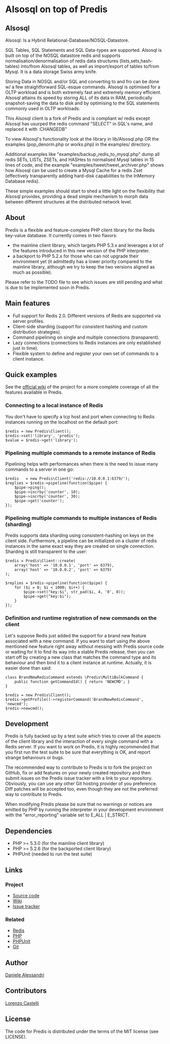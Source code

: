 # Alsosql on top of Predis #

## Alsosql ##

Alsosql: Is a Hybrid Relational-Database/NOSQL-Datastore.

SQL Tables, SQL Statements and SQL Data-types are supported. Alsosql is built on top of the NOSQL datastore redis and supports normalisation/denormalisation of redis data structures (lists,sets,hash-tables) into/from Alsosql tables, as well as import/export of tables to/from Mysql. It is a data storage Swiss army knife.

Storing Data in NOSQL and/or SQL and converting to and fro can be done w/ a few straightforward SQL-esque commands. Alsosql is optimised for a OLTP workload and is both extremely fast and extremely memory efficient. Alsosql attains its speed by storing ALL of its data in RAM, periodically snapshot-saving the data to disk and by optimising to the SQL statements commonly used in OLTP workloads.

This Alsosql client is a fork of Predis and is compliant w/ redis except Alsosql has usurped the redis command "SELECT" in SQL's name, and replaced it with :CHANGEDB"

To view Alsosql's functionality look at the library in lib/Alsosql.php
OR the examples (pop_denorm.php or works.php) in the examples/ directory.

Additional examples like "examples/backup_redis_to_mysql.php" dump all redis SETs, LISTs, ZSETs, and HASHes to normalised Mysql tables in 15 lines of code, and the example "examples/tweet/tweet_archiver.php" shows how Alsosql can be used to create a Mysql Cache for a redis Zset (effectively transparently adding hard-disk capabilities to the InMemory Database redis).

These simple examples should start to shed a little light on the flexibility that Alsosql provides, providing a dead simple mechanism to morph data between different structures at the distributed network level.
## About ##

Predis is a flexible and feature-complete PHP client library for the Redis key-value 
database. It currently comes in two flavors:

 - the mainline client library, which targets PHP 5.3.x and leverages a lot of the 
   features introduced in this new version of the PHP interpreter.
 - a backport to PHP 5.2.x for those who can not upgrade their environment yet 
   (it admittedly has a lower priority compared to the mainline library, although we 
   try to keep the two versions aligned as much as possible).

Please refer to the TODO file to see which issues are still pending and what is due 
to be implemented soon in Predis.


## Main features ##

- Full support for Redis 2.0. Different versions of Redis are supported via server profiles.
- Client-side sharding (support for consistent hashing and custom distribution strategies).
- Command pipelining on single and multiple connections (transparent).
- Lazy connections (connections to Redis instances are only established just in time).
- Flexible system to define and register your own set of commands to a client instance.


## Quick examples ##

See the [official wiki](http://wiki.github.com/nrk/predis) of the project for a more 
complete coverage of all the features available in Predis.

### Connecting to a local instance of Redis ###

You don't have to specify a tcp host and port when connecting to Redis instances 
running on the localhost on the default port:

    $redis = new Predis\Client();
    $redis->set('library', 'predis');
    $value = $redis->get('library');


### Pipelining multiple commands to a remote instance of Redis ##

Pipelining helps with performances when there is the need to issue many commands 
to a server in one go:

    $redis   = new Predis\Client('redis://10.0.0.1:6379/');
    $replies = $redis->pipeline(function($pipe) {
        $pipe->ping();
        $pipe->incrby('counter', 10);
        $pipe->incrby('counter', 30);
        $pipe->get('counter');
    });


### Pipelining multiple commands to multiple instances of Redis (sharding) ##

Predis supports data sharding using consistent-hashing on keys on the client side. 
Furthermore, a pipeline can be initialized on a cluster of redis instances in the 
same exact way they are created on single connection. Sharding is still transparent 
to the user:

    $redis = Predis\Client::create(
        array('host' => '10.0.0.1', 'port' => 6379),
        array('host' => '10.0.0.2', 'port' => 6379)
    );

    $replies = $redis->pipeline(function($pipe) {
        for ($i = 0; $i < 1000; $i++) {
            $pipe->set("key:$i", str_pad($i, 4, '0', 0));
            $pipe->get("key:$i");
        }
    });


### Definition and runtime registration of new commands on the client ###

Let's suppose Redis just added the support for a brand new feature associated 
with a new command. If you want to start using the above mentioned new feature 
right away without messing with Predis source code or waiting for it to find 
its way into a stable Predis release, then you can start off by creating a new 
class that matches the command type and its behaviour and then bind it to a 
client instance at runtime. Actually, it is easier done than said:

    class BrandNewRedisCommand extends \Predis\MultiBulkCommand {
        public function getCommandId() { return 'NEWCMD'; }
    }

    $redis = new Predis\Client();
    $redis->getProfile()->registerCommand('BrandNewRedisCommand', 'newcmd');
    $redis->newcmd();


## Development ##

Predis is fully backed up by a test suite which tries to cover all the aspects of the 
client library and the interaction of every single command with a Redis server. If you 
want to work on Predis, it is highly recommended that you first run the test suite to 
be sure that everything is OK, and report strange behaviours or bugs.

The recommended way to contribute to Predis is to fork the project on GitHub, fix or 
add features on your newly created repository and then submit issues on the Predis 
issue tracker with a link to your repository. Obviously, you can use any other Git 
hosting provider of you preference. Diff patches will be accepted too, even though 
they are not the preferred way to contribute to Predis.

When modifying Predis please be sure that no warnings or notices are emitted by PHP 
by running the interpreter in your development environment with the "error_reporting"
variable set to E_ALL | E_STRICT.


## Dependencies ##

- PHP >= 5.3.0 (for the mainline client library)
- PHP >= 5.2.6 (for the backported client library)
- PHPUnit (needed to run the test suite)

## Links ##

### Project ###
- [Source code](http://github.com/nrk/predis/)
- [Wiki](http://wiki.github.com/nrk/predis/)
- [Issue tracker](http://github.com/nrk/predis/issues)

### Related ###
- [Redis](http://code.google.com/p/redis/)
- [PHP](http://php.net/)
- [PHPUnit](http://www.phpunit.de/)
- [Git](http://git-scm.com/)

## Author ##

[Daniele Alessandri](mailto:suppakilla@gmail.com)

## Contributors ##

[Lorenzo Castelli](http://github.com/lcastelli)

## License ##

The code for Predis is distributed under the terms of the MIT license (see LICENSE).

